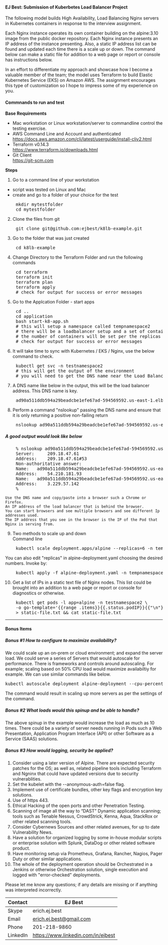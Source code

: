 #### EJ Best: Submission of Kuberbetes Load Balancer Project 

The following model builds High Availability, Load Balancing Nginx servers in Kubernetes containers in response to the interview assignment.

Each Nginx instance operates its own container building on the alpine:3.10 image from the public docker repository.  Each Nginx instance presents an IP address of the instance presenting.  Also, a static IP address list can be found and updated each time there is a scale up or down.  The command below can make a static file for addition to a web page or report or console has instructions below.

In an effort to differentiate my approach and showcase how I become a valuable member of the team; the model uses Terraform to build Elastic Kubernetes Service (EKS) on Amazon AWS.  The assignment encourages this type of customization so I hope to impress some of my experience on you.

#### Commnands to run and test

**Base Requirements**
 <br>
-  Mac workstation or Linux workstation/server to commandline control the testing exercise.
-  AWS Command Line and Account and authenticated<br>
    https://docs.aws.amazon.com/cli/latest/userguide/install-cliv2.html<br>
-  Terraform v0.14.3<br>
    https://www.terraform.io/downloads.html
-  Git Client<br>
    https://git-scm.com

**Steps** 
1. Go to a command line of your workstation
- script was tested on Linux and Mac
- create and go to a folder of your choice for the test
<pre>
    mkdir mytestfolder
    cd mytestfolder
</pre>
2. Clone the files from git
<pre>
    git clone git@github.com:ejbest/k8lb-example.git
</pre>
3. Go to the folder that was just created
<pre>
    cd k8lb-example
</pre>
4. Change Directory to the Terraform Folder and run the following commands
<pre>
    cd terraform
    terraform init
    terraform plan
    terraform apply
    # check for output for success or error messages
</pre>
5. Go to the Applcation Folder - start apps
<pre>
    cd ..
    cd application
    bash start-k8-app.sh 
    # this will setup a namespace called tempnamespace2
    # there will be a loadbalancer setup and a set of containers
    # the number of containers will be set per the replicas setup in the configuration
    # check for output for success or error messages
</pre>
6. It will take time to sync with Kubernetes / EKS / Nginx, use the below command to check.
<pre>
    kubectl get svc -n testnamespace2
    # this will get the output of the environment
    # you will need to get the DNS name near the Load Balancer
</pre>
7. A DNS name like below in the output, this will be the load balancer address.  This DNS name is key.
<pre>
    ad90a511ddb594a29beadcbe1efe67ad-594569592.us-east-1.elb.amazonaws.com 
</pre>
8. Perform a command "nslookup" passing the DNS name and ensure that it is only returning a positive non-failing return <br>
<pre>
    nslookup ad90a511ddb594a29beadcbe1efe67ad-594569592.us-east-1.elb.amazonaws.com 
</pre>
#####       A good output would look like below 
<pre>
    % nslookup ad90a511ddb594a29beadcbe1efe67ad-594569592.us-east-1.elb.amazonaws.com 
    Server:     209.18.47.61
    Address:    209.18.47.61#53
    Non-authoritative answer:
    Name:	ad90a511ddb594a29beadcbe1efe67ad-594569592.us-east-1.elb.amazonaws.com
    Address:    54.210.181.93
    Name:	ad90a511ddb594a29beadcbe1efe67ad-594569592.us-east-1.elb.amazonaws.com
    Address:    3.229.57.142
    %
</pre>
    Use the DNS name and copy/paste into a browser such a Chrome or Firefox.
    An IP address of the load balancer that is behind the browser.
    You can start browsers and see multiple browsers and see different Ip addresses used.
    The IP address that you see in the browser is the IP of the Pod that Nginx is serving from.

9. Two methods to scale up and down<br>
Command line 
<pre>
    kubectl scale deployment.apps/alpine --replicas=6 -n tempnamespace2
</pre>
You can also edit "replicas" in alpine-deployment.yaml choosing the desired numbers.  Invoke by: 
<pre>
    kubectl apply -f alpine-deployment.yaml -n tempnamespace2
</pre>
10. Get a list of IPs in a static text file of Nginx nodes.  This list could be brought into an addition to a web page or report or console for diagnostics or otherwise. 
<pre>
    kubectl get pods -l app=alpine -n testnamespace2 \
    -o go-template='{{range .items}}{{.status.podIP}}{{"\n"}}{{end}}' \
    > static-file.txt && cat static-file.txt
</pre>
-------------------------------------------------
#### Bonus Items
##### Bonus #1 How to configure to maximize availability?
We could scale up an on-prem or cloud environment; and expand the server load.  We could serve a series of Servers that would autoscale for performance.  There is frameworks and controls around autoscaling.  For example; scaling based on 50% CPU load would maximize availabiltiy for example.  We can use similar commands like below. 
<pre>
kubectl autoscale deployment alpine-deployment --cpu-percent=50 --min=1 --max=10 -n tempnamespace2
</pre>
The command would result in scaling up more servers as per the settings of the command.

##### Bonus #2 What loads would this spinup and be able to handle?
The above spinup in the example would increase the load as much as 10 times.  There could be a variety of server needs running in Pods such a Web Presentation, Application Program Interface (API) or other Software as a Service (SAAS) solutions.

##### Bonus #3  How would logging, security be applied?
1.	Consider using a later version of Alpine.  There are expected security patches for the OS; as well as, related pipeline tools including Terraform and Ngninx that could have updated versions due to security vulnerablities.
2.	Set the kubelet with the --anonymous-auth=false flag.
3.	Implement use of certificate bundles, other key flags and encryption key solutions.
4.	Use of https 443.
5.	Ethical Hacking of the open ports and other Penetration Testing.
6.  Scanning of image all the way to “DAST” Dynamic application scanning; tools such as Tenable Nessus, CrowdStrick, Kenna, Aqua, StackRox or other related scanning tools.
7.  Consider Cybernews Sources and other related avenues, for up to date Vulnerability News.
8.  Have a solution for organized logging by some in-house modular scripts or enterprise solution with Splunk, DataDog or other related software product.
9. Have monitoring setup via Prometheus, Grafana, Rancher, Nagios, Pager Duty or other similar applications.
10. The whole of the deployment operation should be Orchestrated in a Jenkins or otherwise Orchestration solution, single execution and logged with "error-checked" deployments.

Please let me know any questions; if any details are missing or if anything was interpreted incorrectly.

| Contact  | EJ Best
| ------------ | -------------------------------------
| Skype | erich.ej.best
| Email | erich.ej.best@gmail.com
| Phone | 201-218-9860
| LinkedIn | https://www.linkedin.com/in/ejbest
